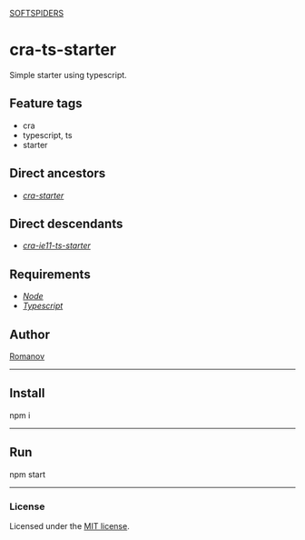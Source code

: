 [SOFTSPIDERS](https://github.com/softspiders/softspiders)

# cra-ts-starter

Simple starter using typescript.

## Feature tags
- cra
- typescript, ts
- starter

## Direct ancestors

- [*cra-starter*](https://github.com/softspiders/cra-starter)

## Direct descendants

- [*cra-ie11-ts-starter*](https://github.com/softspiders/cra-ie11-ts-starter)

## Requirements

* [*Node*](https://nodejs.org/en/download/package-manager/)
* [*Typescript*](https://www.typescriptlang.org/#download-links)

## Author

[Romanov](https://github.com/remitot)

---

## Install

npm i

---

## Run

npm start

---

### License

Licensed under the [MIT license](./LICENSE). 